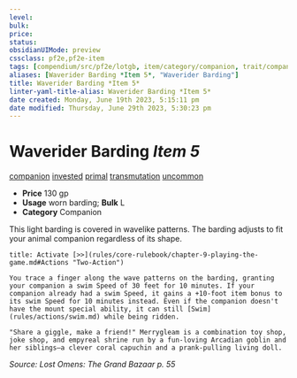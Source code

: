 ```yaml
---
level:
bulk:
price:
status:
obsidianUIMode: preview
cssclass: pf2e,pf2e-item
tags: [compendium/src/pf2e/lotgb, item/category/companion, trait/companion, trait/invested, trait/primal, trait/transmutation, trait/uncommon]
aliases: [Waverider Barding *Item 5*, "Waverider Barding"]
title: Waverider Barding *Item 5*
linter-yaml-title-alias: Waverider Barding *Item 5*
date created: Monday, June 19th 2023, 5:15:11 pm
date modified: Thursday, June 29th 2023, 5:30:23 pm
---
```


# Waverider Barding *Item 5*

[companion](rules/traits/companion.md) [invested](rules/traits/invested.md) [primal](rules/traits/primal.md) [transmutation](rules/traits/transmutation.md) [uncommon](rules/traits/uncommon.md)  

- **Price** 130 gp
- **Usage** worn barding; **Bulk** L
- **Category** Companion

This light barding is covered in wavelike patterns. The barding adjusts to fit your animal companion regardless of its shape.

```ad-embed-ability
title: Activate [>>](rules/core-rulebook/chapter-9-playing-the-game.md#Actions "Two-Action")

You trace a finger along the wave patterns on the barding, granting your companion a swim Speed of 30 feet for 10 minutes. If your companion already had a swim Speed, it gains a +10-foot item bonus to its swim Speed for 10 minutes instead. Even if the companion doesn't have the mount special ability, it can still [Swim](rules/actions/swim.md) while being ridden.

"Share a giggle, make a friend!" Merrygleam is a combination toy shop, joke shop, and empyreal shrine run by a fun-loving Arcadian goblin and her siblings—a clever coral capuchin and a prank-pulling living doll.
```

*Source: Lost Omens: The Grand Bazaar p. 55*
